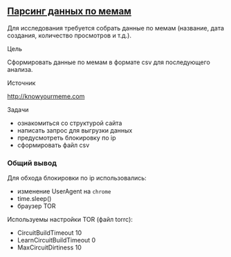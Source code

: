 ## [Парсинг данных по мемам](https://github.com/WhiteNivis/projects/tree/main/parsing_memes) 

Для исследования требуется собрать данные по мемам (название, дата создания, количество просмотров и т.д.).

Цель

Сформировать данные по мемам в формате csv для последующего анализа.

Источник

http://knowyourmeme.com

Задачи

- ознакомиться со структурой сайта
- написать запрос для выгрузки данных
- предусмотреть блокировку по ip
- сформировать файл csv


### Общий вывод

Для обхода блокировки по ip использовались:

- изменение UserAgent на `chrome`
- time.sleep()
- браузер TOR

Используемы настройки TOR (файл torrc):

 - CircuitBuildTimeout 10
 - LearnCircuitBuildTimeout 0
 - MaxCircuitDirtiness 10


